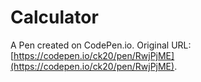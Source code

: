 # Calculator

A Pen created on CodePen.io. Original URL: [https://codepen.io/ck20/pen/RwjPjME](https://codepen.io/ck20/pen/RwjPjME).

